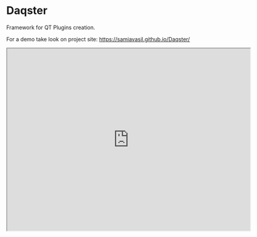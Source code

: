 # Daqster 
Framework for QT Plugins creation.

For a demo take look on project site: https://samiavasil.github.io/Daqster/

<iframe src="https://drive.google.com/file/d/1tTaqUD2Cxk_KC3IVKoDoeIl5EbQ35I8Z/preview" width="640" height="480"></iframe>

